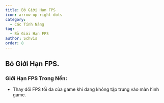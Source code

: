 ```yaml
---
title: Bỏ Giới Hạn FPS
icon: arrow-up-right-dots
category:
  - Các Tính Năng
tag:
  - Bỏ Giới Hạn FPS
author: Schvis
order: 8
---
```


## Bỏ Giới Hạn FPS.
### Giới Hạn FPS Trong Nền:
- Thay đổi FPS tối đa của game khi đang không tập trung vào màn hình game.